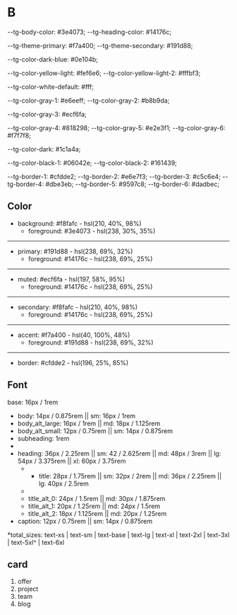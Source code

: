 # B

--tg-body-color: #3e4073;
--tg-heading-color: #14176c;

--tg-theme-primary: #f7a400;
--tg-theme-secondary: #191d88;

--tg-color-dark-blue: #0e104b;

--tg-color-yellow-light: #fef6e6;
--tg-color-yellow-light-2: #fffbf3;

--tg-color-white-default: #fff;

--tg-color-gray-1: #e6eeff;
--tg-color-gray-2: #b8b9da;

--tg-color-gray-3: #ecf6fa;

--tg-color-gray-4: #818298;
--tg-color-gray-5: #e2e3f1;
--tg-color-gray-6: #f7f7f8;

--tg-color-dark: #1c1a4a;

--tg-color-black-1: #06042e;
--tg-color-black-2: #161439;

--tg-border-1: #cfdde2;
--tg-border-2: #e6e7f3;
--tg-border-3: #c5c6e4;
--tg-border-4: #dbe3eb;
--tg-border-5: #9597c8;
--tg-border-6: #dadbec;

## Color

- background: #f8fafc - hsl(210, 40%, 98%)
  - foreground: #3e4073 - hsl(238, 30%, 35%)

---

- primary: #191d88 - hsl(238, 69%, 32%)
  - foreground: #14176c - hsl(238, 69%, 25%)

---

- muted: #ecf6fa - hsl(197, 58%, 95%)
  - foreground: #14176c - hsl(238, 69%, 25%)

---

- secondary: #f8fafc - hsl(210, 40%, 98%)
  - foreground: #14176c - hsl(238, 69%, 25%)

---

- accent: #f7a400 - hsl(40, 100%, 48%)
  - foreground: #191d88 - hsl(238, 69%, 32%)

---

- border: #cfdde2 - hsl(196, 25%, 85%)

## Font

base: 16px / 1rem

- body: 14px / 0.875rem || sm: 16px / 1rem
- body_alt_large: 16px / 1rem || md: 18px / 1.125rem
- body_alt_small: 12px / 0.75rem || sm: 14px / 0.875rem
- subheading: 1rem
-
- heading: 36px / 2.25rem || sm: 42 / 2.625rem || md: 48px / 3rem || lg: 54px / 3.375rem || xl: 60px / 3.75rem
  - - title: 28px / 1.75rem || sm: 32px / 2rem || md: 36px / 2.25rem || lg: 40px / 2.5rem
  -
  - title_alt_0: 24px / 1.5rem || md: 30px / 1.875rem
  - title_alt_1: 20px / 1.25rem || md: 24px / 1.5rem
  - title_alt_2: 18px / 1.125rem || md: 20px / 1.25rem
- caption: 12px / 0.75rem || sm: 14px / 0.875rem

\*total_sizes: text-xs | text-sm | text-base | text-lg | text-xl | text-2xl | text-3xl | text-5xl^ | text-6xl

## card

1. offer
2. project
3. team
4. blog
